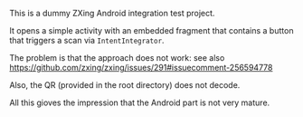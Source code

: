 This is a dummy ZXing Android integration test project.

It opens a simple activity with an embedded fragment that contains a button that triggers a scan via `IntentIntegrator`.

The problem is that the approach does not work: see also https://github.com/zxing/zxing/issues/291#issuecomment-256594778

Also, the QR (provided in the root directory) does not decode.

All this gioves the impression that the Android part is not very mature.